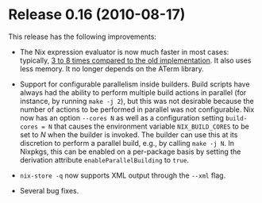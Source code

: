 # Release 0.16 (2010-08-17)

This release has the following improvements:

  - The Nix expression evaluator is now much faster in most cases:
    typically, [3 to 8 times compared to the old
    implementation](http://www.mail-archive.com/nix-dev@cs.uu.nl/msg04113.html).
    It also uses less memory. It no longer depends on the ATerm library.

  - Support for configurable parallelism inside builders. Build scripts
    have always had the ability to perform multiple build actions in
    parallel (for instance, by running `make -j
                            2`), but this was not desirable because the number of actions to be
    performed in parallel was not configurable. Nix now has an option
    `--cores
                            N` as well as a configuration setting `build-cores =
                            N` that causes the environment variable `NIX_BUILD_CORES` to be set
    to *N* when the builder is invoked. The builder can use this at its
    discretion to perform a parallel build, e.g., by calling `make -j
                            N`. In Nixpkgs, this can be enabled on a per-package basis by
    setting the derivation attribute `enableParallelBuilding` to `true`.

  - `nix-store -q` now supports XML output through the `--xml` flag.

  - Several bug fixes.

